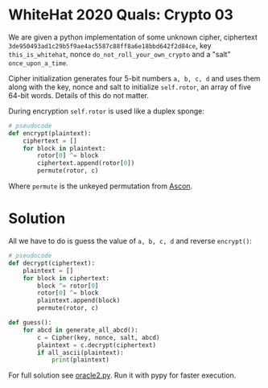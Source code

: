 WhiteHat 2020 Quals: Crypto 03
==============================

We are given a python implementation of some unknown cipher, ciphertext
`3de950493ad1c29b5f9ae4ac5587c88ff8a6e18bbd642f2d84ce`, key `this_is_whitehat`,
nonce `do_not_roll_your_own_crypto` and a "salt" `once_upon_a_time`.

Cipher initialization generates four 5-bit numbers `a, b, c, d` and uses them
along with the key, nonce and salt to initialize `self.rotor`, an array of five 64-bit words.
Details of this do not matter.

During encryption `self.rotor` is used like a duplex sponge:

```python
# pseudocode
def encrypt(plaintext):
	ciphertext = []
	for block in plaintext:
		rotor[0] ^= block
		ciphertext.append(rotor[0])
		permute(rotor, c)
```

Where `permute` is the unkeyed permutation from [Ascon](https://ascon.iaik.tugraz.at/).

Solution
========

All we have to do is guess the value of `a, b, c, d` and reverse `encrypt()`:

```python
# pseudocode
def decrypt(ciphertext):
	plaintext = []
	for block in ciphertext:
		block ^= rotor[0]
		rotor[0] ^= block
		plaintext.append(block)
		permute(rotor, c)

def guess():
	for abcd in generate_all_abcd():
		c = Cipher(key, nonce, salt, abcd)
		plaintext = c.decrypt(ciphertext)
		if all_ascii(plaintext):
			print(plaintext)
```

For full solution see [oracle2.py](./oracle2.py). Run it with pypy for faster execution.
